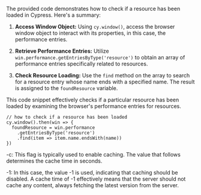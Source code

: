 The provided code demonstrates how to check if a resource has been loaded in Cypress. Here's a summary:

1. **Access Window Object:** Using `cy.window()`, access the browser window object to interact with its properties, in this case, the performance entries.

2. **Retrieve Performance Entries:** Utilize `win.performance.getEntriesByType('resource')` to obtain an array of performance entries specifically related to resources.

3. **Check Resource Loading:** Use the `find` method on the array to search for a resource entry whose name ends with a specified name. The result is assigned to the `foundResource` variable.

This code snippet effectively checks if a particular resource has been loaded by examining the browser's performance entries for resources.


```
// how to check if a resource has been loaded
cy.window().then(win => {
  foundResource = win.performance
    .getEntriesByType('resource')
    .find(item => item.name.endsWith(name))
})
```


-c: This flag is typically used to enable caching. The value that follows determines the cache time in seconds.

-1: In this case, the value -1 is used, indicating that caching should be disabled. A cache time of -1 effectively means that the server should not cache any content, always fetching the latest version from the server.